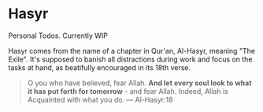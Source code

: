 # Hasyr
Personal Todos. Currently WIP

Hasyr comes from the name of a chapter in Qur'an, Al-Hasyr, meaning "The Exile". It's supposed to banish all distractions during work and focus on the tasks at hand, as beatifully encouraged in its 18th verse.

> O you who have believed, fear Allah. **And let every soul look to what it has put forth for tomorrow** - and fear Allah. Indeed, Allah is Acquainted with what you do. &mdash; Al-Hasyr:18
